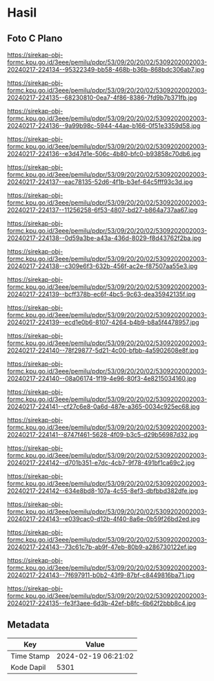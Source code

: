# Hasil

## Foto C Plano

https://sirekap-obj-formc.kpu.go.id/3eee/pemilu/pdpr/53/09/20/20/02/5309202002003-20240217-224134--95322349-bb58-468b-b36b-868bdc306ab7.jpg

https://sirekap-obj-formc.kpu.go.id/3eee/pemilu/pdpr/53/09/20/20/02/5309202002003-20240217-224135--68230810-0ea7-4f86-8386-7fd9b7b371fb.jpg

https://sirekap-obj-formc.kpu.go.id/3eee/pemilu/pdpr/53/09/20/20/02/5309202002003-20240217-224136--9a99b98c-5944-44ae-b166-0f51e3359d58.jpg

https://sirekap-obj-formc.kpu.go.id/3eee/pemilu/pdpr/53/09/20/20/02/5309202002003-20240217-224136--e3d47d1e-506c-4b80-bfc0-b93858c70db6.jpg

https://sirekap-obj-formc.kpu.go.id/3eee/pemilu/pdpr/53/09/20/20/02/5309202002003-20240217-224137--eac78135-52d6-4f1b-b3ef-64c5fff93c3d.jpg

https://sirekap-obj-formc.kpu.go.id/3eee/pemilu/pdpr/53/09/20/20/02/5309202002003-20240217-224137--11256258-6f53-4807-bd27-b864a737aa67.jpg

https://sirekap-obj-formc.kpu.go.id/3eee/pemilu/pdpr/53/09/20/20/02/5309202002003-20240217-224138--0d59a3be-a43a-436d-8029-f8d43762f2ba.jpg

https://sirekap-obj-formc.kpu.go.id/3eee/pemilu/pdpr/53/09/20/20/02/5309202002003-20240217-224138--c309e6f3-632b-456f-ac2e-f87507aa55e3.jpg

https://sirekap-obj-formc.kpu.go.id/3eee/pemilu/pdpr/53/09/20/20/02/5309202002003-20240217-224139--bcff378b-ec6f-4bc5-9c63-dea35942135f.jpg

https://sirekap-obj-formc.kpu.go.id/3eee/pemilu/pdpr/53/09/20/20/02/5309202002003-20240217-224139--ecd1e0b6-8107-4264-b4b9-b8a5f4478957.jpg

https://sirekap-obj-formc.kpu.go.id/3eee/pemilu/pdpr/53/09/20/20/02/5309202002003-20240217-224140--78f29877-5d21-4c00-bfbb-4a5902608e8f.jpg

https://sirekap-obj-formc.kpu.go.id/3eee/pemilu/pdpr/53/09/20/20/02/5309202002003-20240217-224140--08a06174-1f19-4e96-80f3-4e8215034160.jpg

https://sirekap-obj-formc.kpu.go.id/3eee/pemilu/pdpr/53/09/20/20/02/5309202002003-20240217-224141--cf27c6e8-0a6d-487e-a365-0034c925ec68.jpg

https://sirekap-obj-formc.kpu.go.id/3eee/pemilu/pdpr/53/09/20/20/02/5309202002003-20240217-224141--8747f461-5628-4f09-b3c5-d29b56987d32.jpg

https://sirekap-obj-formc.kpu.go.id/3eee/pemilu/pdpr/53/09/20/20/02/5309202002003-20240217-224142--d701b351-e7dc-4cb7-9f78-491bf1ca69c2.jpg

https://sirekap-obj-formc.kpu.go.id/3eee/pemilu/pdpr/53/09/20/20/02/5309202002003-20240217-224142--634e8bd8-107a-4c55-8ef3-dbfbbd382dfe.jpg

https://sirekap-obj-formc.kpu.go.id/3eee/pemilu/pdpr/53/09/20/20/02/5309202002003-20240217-224143--e039cac0-d12b-4f40-8a6e-0b59f26bd2ed.jpg

https://sirekap-obj-formc.kpu.go.id/3eee/pemilu/pdpr/53/09/20/20/02/5309202002003-20240217-224143--73c61c7b-ab9f-47eb-80b9-a286730122ef.jpg

https://sirekap-obj-formc.kpu.go.id/3eee/pemilu/pdpr/53/09/20/20/02/5309202002003-20240217-224143--7f697911-b0b2-43f9-87bf-c8449816ba71.jpg

https://sirekap-obj-formc.kpu.go.id/3eee/pemilu/pdpr/53/09/20/20/02/5309202002003-20240217-224135--fe3f3aee-6d3b-42ef-b8fc-6b62f2bbb8c4.jpg


## Metadata

| Key        | Value               |
| ---------- | ------------------- |
| Time Stamp | 2024-02-19 06:21:02 |
| Kode Dapil | 5301                |



